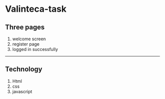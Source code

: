 # Valinteca-task

## Three pages
1. welcome screen
2. register page
3. logged in successfully

---
## Technology
1. Html
2. css
3. javascript
